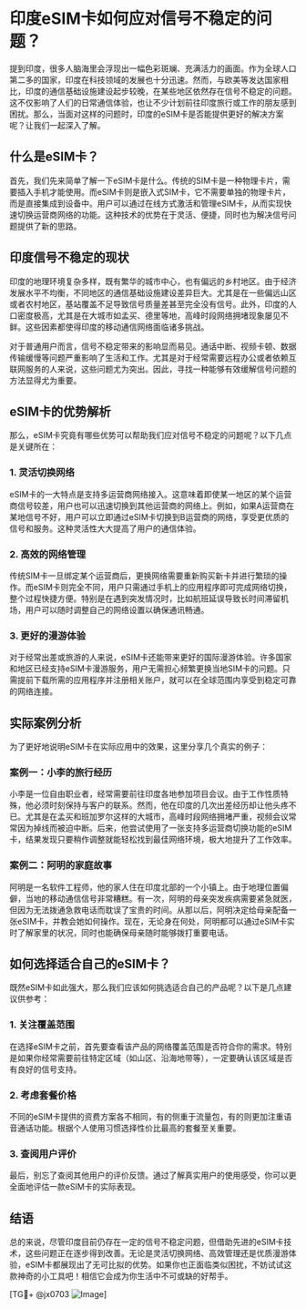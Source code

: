 # 印度eSIM卡如何应对信号不稳定的问题？

提到印度，很多人脑海里会浮现出一幅色彩斑斓、充满活力的画面。作为全球人口第二多的国家，印度在科技领域的发展也十分迅速。然而，与欧美等发达国家相比，印度的通信基础设施建设起步较晚，在某些地区依然存在信号不稳定的问题。这不仅影响了人们的日常通信体验，也让不少计划前往印度旅行或工作的朋友感到困扰。那么，当面对这样的问题时，印度的eSIM卡是否能提供更好的解决方案呢？让我们一起深入了解。

## 什么是eSIM卡？

首先，我们先来简单了解一下eSIM卡是什么。传统的SIM卡是一种物理卡片，需要插入手机才能使用。而eSIM卡则是嵌入式SIM卡，它不需要单独的物理卡片，而是直接集成到设备中。用户可以通过在线方式激活和管理eSIM卡，从而实现快速切换运营商网络的功能。这种技术的优势在于灵活、便捷，同时也为解决信号问题提供了新的思路。

## 印度信号不稳定的现状

印度的地理环境复杂多样，既有繁华的城市中心，也有偏远的乡村地区。由于经济发展水平不均衡，不同地区的通信基础设施建设差异巨大。尤其是在一些偏远山区或者农村地区，基站覆盖不足导致信号质量差甚至完全没有信号。此外，印度的人口密度极高，尤其是在大城市如孟买、德里等地，高峰时段网络拥堵现象屡见不鲜。这些因素都使得印度的移动通信网络面临诸多挑战。

对于普通用户而言，信号不稳定带来的影响显而易见。通话中断、视频卡顿、数据传输缓慢等问题严重影响了生活和工作。尤其是对于经常需要远程办公或者依赖互联网服务的人来说，这些问题尤为突出。因此，寻找一种能够有效缓解信号问题的方法显得尤为重要。

## eSIM卡的优势解析

那么，eSIM卡究竟有哪些优势可以帮助我们应对信号不稳定的问题呢？以下几点是关键所在：

### 1. 灵活切换网络

eSIM卡的一大特点是支持多运营商网络接入。这意味着即使某一地区的某个运营商信号较差，用户也可以迅速切换到其他运营商的网络上。例如，如果A运营商在某地信号不好，用户可以立即通过eSIM卡切换到B运营商的网络，享受更优质的信号和服务。这种灵活性大大提高了用户的通信体验。

### 2. 高效的网络管理

传统SIM卡一旦绑定某个运营商后，更换网络需要重新购买新卡并进行繁琐的操作。而eSIM卡则完全不同，用户只需通过手机上的应用程序即可完成网络切换，整个过程快捷方便。特别是在遇到突发情况时，比如航班延误导致长时间滞留机场，用户可以随时调整自己的网络设置以确保通讯畅通。

### 3. 更好的漫游体验

对于经常出差或旅游的人来说，eSIM卡还能带来更好的国际漫游体验。许多国家和地区已经支持eSIM卡漫游服务，用户无需担心频繁更换当地SIM卡的问题。只需提前下载所需的应用程序并注册相关账户，就可以在全球范围内享受到稳定可靠的网络连接。

## 实际案例分析

为了更好地说明eSIM卡在实际应用中的效果，这里分享几个真实的例子：

### 案例一：小李的旅行经历

小李是一位自由职业者，经常需要前往印度各地参加项目会议。由于工作性质特殊，他必须时刻保持与客户的联系。然而，他在印度的几次出差经历却让他头疼不已。尤其是在孟买和班加罗尔这样的大城市，高峰时段网络拥堵严重，视频会议常常因为掉线而被迫中断。后来，他尝试使用了一张支持多运营商切换功能的eSIM卡，结果发现只要稍作调整就能轻松找到最佳网络环境，极大地提升了工作效率。

### 案例二：阿明的家庭故事

阿明是一名软件工程师，他的家人住在印度北部的一个小镇上。由于地理位置偏僻，当地的移动通信信号非常糟糕。有一次，阿明的母亲突发疾病需要紧急就医，但因为无法拨通急救电话而耽误了宝贵的时间。从那以后，阿明决定给母亲配备一张eSIM卡，并教会她如何操作。现在，无论身在何处，阿明都可以通过eSIM卡实时了解家里的状况，同时也能确保母亲随时能够拨打重要电话。

## 如何选择适合自己的eSIM卡？

既然eSIM卡如此强大，那么我们应该如何挑选适合自己的产品呢？以下是几点建议供参考：

### 1. 关注覆盖范围

在选择eSIM卡之前，首先要查看该产品的网络覆盖范围是否符合你的需求。特别是如果你经常需要前往特定区域（如山区、沿海地带等），一定要确认该区域是否有良好的信号支持。

### 2. 考虑套餐价格

不同的eSIM卡提供的资费方案各不相同，有的侧重于流量包，有的则更加注重语音通话功能。根据个人使用习惯选择性价比最高的套餐至关重要。

### 3. 查阅用户评价

最后，别忘了查阅其他用户的评价反馈。通过了解真实用户的使用感受，你可以更全面地评估一款eSIM卡的实际表现。

## 结语

总的来说，尽管印度目前仍存在一定的信号不稳定问题，但借助先进的eSIM卡技术，这些问题正在逐步得到改善。无论是灵活切换网络、高效管理还是优质漫游体验，eSIM卡都展现出了无可比拟的优势。如果你也正面临类似困扰，不妨试试这款神奇的小工具吧！相信它会成为你生活中不可或缺的好帮手。

[TG💪+ @jx0703 ![Image](https://github.com/user-attachments/assets/dbca1d08-cadb-493c-b0ec-ad6f7a83f270)]